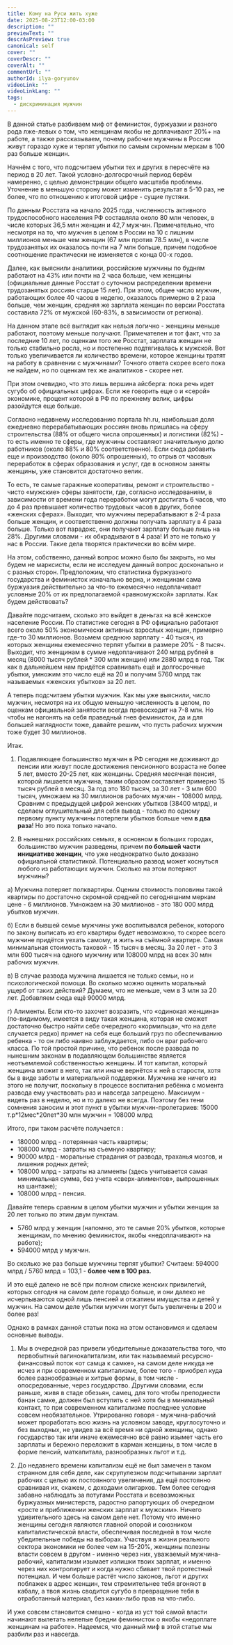 ```yaml
---
title: Кому на Руси жить хуже
date: 2025-08-23T12:00-03:00
description: ""
previewText: ""
descrAsPreview: true
canonical: self
cover: ""
coverDescr: ""
coverAlt: ""
commentUrl: ""
authorId: ilya-goryunov
videoLink: ""
videoLinkLang: ""
tags:
  - дискриминация мужчин
---
```


В данной статье разбиваем миф от феминисток, буржуазии и разного рода лже-левых о том, что женщинам якобы не доплачивают 20%+ на работе, а также рассказываем, почему рабочие мужчины в России живут гораздо хуже и терпят убытки по самым скромным меркам в 100 раз больше женщин.

Начнём с того, что подсчитаем убытки тех и других в пересчёте на период в 20 лет. Такой условно-долгосрочный период берём намеренно, с целью демонстрации общего масштаба проблемы. Уточнение в меньшую сторону может изменить результат в 5-10 раз, не более, что по отношению к итоговой цифре - сущие пустяки.

По данным Росстата на начало 2025 года, численность активного трудоспособного населения РФ составляла около 80 млн человек, в числе которых 36,5 млн женщин и 42,7 мужчин. Примечательно, что несмотря на то, что мужчин в целом в России на 10 с лишним миллионов меньше чем женщин (67 млн против 78.5 млн), в числе трудозанятых их оказалось почти на 7 млн больше, причем подобное соотношение практически не изменяется с конца 00-х годов.

Далее, как выяснили аналитики, российские мужчины по будням работают на 43% или почти на 2 часа больше, чем женщины (официальные данные Росстат о суточном распределении времени трудозанятых россиян старше 15 лет). При этом, общее число мужчин, работающих более 40 часов в неделю, оказалось примерно в 2 раза больше, чем женщин, средняя же зарплата женщин по версии Росстата составила 72% от мужской (60-83%, в зависимости от региона).

На данном этапе всё выглядит как нельзя логично - женщины меньше работают, поэтому меньше получают. Примечателен и тот факт, что за последние 10 лет, по оценкам того же Росстат, зарплата женщин не только стабильно росла, но и постепенно подтягивалась к мужской. Вот только увеличивается ли количество времени, которое женщины тратят на работу в сравнении с мужчинами? Точного ответа скорее всего пока не найдем, но по оценкам тех же аналитиков - скорее нет.

При этом очевидно, что это лишь вершина айсберга: пока речь идет сугубо об официальных цифрах. Если же говорить еще о и «серой» экономике, процент которой в РФ по прежнему велик, цифры разойдутся еще больше.

Согласно недавнему исследованию портала hh.ru, наибольшая доля ежедневно перерабатывающих россиян вновь пришлась на сферу строительства (88% от общего числа опрошенных) и логистики (82%) - то есть именно те сферы, где мужчины составляют значительную долю работников (около 88% и 80% соответственно). Если сюда добавить еще и производство (около 80% опрошенных), то отрыв от часовых переработок в сферах образования и услуг, где в основном заняты женщины, уже становится достаточно велик.

То есть, те самые гаражные кооперативы, ремонт и строительство - чисто «мужские» сферы занятости, где, согласно исследованиям, в зависимости от времени года переработки могут достигать 6 часов, что до 4 раз превышает количество трудовых часов в других, более «женских сферах». Выходит, что мужчины перерабатывают в 2-4 раза больше женщин, и соответственно должны получать зарплату в 4 раза больше. Только вот парадокс, они получают зарплату больше лишь на 28%. Другими словами - их обкрадывают в 4 раза! И это не только у нас в России. Такие дела творятся практически во всём мире.

На этом, собственно, данный вопрос можно было бы закрыть, но мы будем не марксисты, если не исследуем данный вопрос досконально и с разных сторон. Предположим, что статистика буржуазного государства и феминисток изначально верна, и женщинам сама буржуазия действительно за что-то ежемесячно недоплачивает условные 20% от их предполагаемой «равномужской» зарплаты. Как будем действовать?

Давайте подсчитаем, сколько это выйдет в деньгах на всё женское население России. По статистике сегодня в РФ официально работают всего около 50% экономически активных взрослых женщин, примерно где-то 30 миллионов. Возьмем среднюю зарплату - 40 тысяч, из которых женщины ежемесячно терпят убытки в размере 20% - 8 тысяч. Выходит, что женщинам в сумме недоплачивают 240 млрд рублей в месяц (8000 тысяч рублей \* 300 млн женщин) или 2880 млрд в год. Так как в дальнейшем нам придётся сравнивать ещё и долгосрочные убытки, умножим это число ещё на 20 и получим 5760 млрд так называемых «женских убытков» за 20 лет.

А теперь подсчитаем убытки мужчин. Как мы уже выяснили, число мужчин, несмотря на их общую меньшую численность в целом, по оценкам официальной занятости всегда превосходит на 7-8 млн. Но чтобы не нагонять на себя праведный гнев феминисток, да и для большей наглядности тоже, давайте решим, что пусть рабочих мужчин тоже будет 30 миллионов.

Итак.

1. Подавляющее большинство мужчин в РФ сегодня не доживают до пенсии или живут после достижения пенсионного возраста не более 5 лет, вместо 20-25 лет, как женщины. Средняя месячная пенсия, которой лишается мужчина, таким образом составляет примерно 15 тысяч рублей в месяц. За год это 180 тысяч, за 30 лет - 3 млн 600 тысяч, умножаем на 30 миллионов рабочих мужчин - 108000 млрд. Сравним с предыдущей цифрой женских убытков (38400 млрд), и сделаем оглушительный для себя вывод - только по одному первому пункту мужчины потерпели убытков больше чем **в два раза**! Но это пока только начало.

2. В нынешних российских семьях, в основном в больших городах, большинство мужчин разведены, причем **по большей части инициативе женщин**, что уже неоднократно было доказано официальной статистикой. Потенциально развод может коснуться любого из работающих мужчин. Сколько на этом потеряют мужчины?

а) Мужчина потеряет полквартиры. Оценим стоимость половины такой квартиры по достаточно скромной средней по сегодняшним меркам цене - 6 миллионов. Умножаем на 30 миллионов - это 180 000 млрд убытков мужчин.

б) Если в бывшей семье мужчины уже воспитывался ребенок, которого по закону выписать из его квартиры будет невозможно, то скорее всего мужчине придётся уехать самому, и жить на съёмной квартире. Самая минимальная стоимость таковой - 15 тысяч в месяц. За 20 лет - это 3 млн 600 тысяч на одного мужчину или 108000 млрд на всех 30 млн рабочих мужчин.

в) В случае развода мужчина лишается не только семьи, но и психологической помощи. Во сколько можно оценить моральный ущерб от таких действий? Думаем, что не меньше, чем в 3 млн за 20 лет. Добавляем сюда ещё 90000 млрд.

г) Алименты. Если кто-то захочет возразить, что «одинокая женщина» (по-видимому, имеется в виду такая женщина, которая не сможет достаточно быстро найти себе очередного «кормильца», что на деле случается редко) примет на себя еще больший груз по обеспечиванию ребенка - то он либо наивно заблуждается, либо он враг рабочего класса. По той простой причине, что ребенок после развода по нынешним законам в подавляющем большинстве является неотъемлемой собственностью женщины. И тот капитал, который женщина вложит в него, так или иначе вернётся к ней в старости, хотя бы в виде заботы и материальной поддержки. Мужчина же ничего из этого не получит, поскольку в процессе воспитания ребёнка с момента развода ему участвовать раз и навсегда запрещено. Максимум - видеть раз в неделю, но и то далеко не всегда. Поэтому без тени сомнения заносим и этот пункт в убытки мужчин-пролетариев: 15000 т.р\*12мес\*20лет\*30 млн мужчин = 108000 млрд

Итого, при таком расчёте получается :

- 180000 млрд - потерянная часть квартиры;
- 108000 млрд - затраты на съемную квартиру;
- 90000 млрд - моральные страдания от развода, траханья мозгов, и лишения родных детей;
- 108000 млрд - затраты на алименты (здесь учитывается самая минимальная сумма, без учета «сверх-алиментов», выпрошенных на шантаже);
- 108000 млрд - пенсия.

Давайте теперь сравним в целом убытки мужчин и убытки женщин за 20 лет только по этим двум пунктам.

- 5760 млрд у женщин (напомню, это те самые 20% убытков, которые женщинам, по мнению феминисток, якобы «недоплачивают» на работе);
- 594000 млрд у мужчин.

Во сколько же раз больше мужчины терпят убытки? Считаем: 594000 млрд / 5760 млрд = 103,1 - **более чем в 100 раз.**

И это ещё далеко не всё при полном списке женских привилегий, которых сегодня на самом деле гораздо больше, и они далеко не исчерпываются одной лишь пенсией и отжатием имущества и детей у мужчин. На самом деле убытки мужчин могут быть увеличены в 200 и более раз!

Однако в рамках данной статьи пока на этом остановимся и сделаем основные выводы.

1. Мы в очередной раз привели убедительные доказательства того, что первобытный вагинокапитализм, или так называемый ресурсно-финансовый поток «от самца к самке», на самом деле никуда не исчез и при современном капитализме, более того - приобрел куда более разнообразные и хитрые формы, в том числе - опосредованные, через государство. Другими словами, если раньше, живя в стаде обезьян, самец, для того чтобы преподнести банан самке, должен был вступить с ней хотя бы в минимальный контакт, то при современном капитализме последнее условие совсем необязательное. Утрированно говоря - мужчина-рабочий может проработать всю жизнь на условном заводе, круглосуточно и без выходных, не увидев за всё время ни одной женщины, однако государство так или иначе ежемесячно всё равно изымет часть его зарплаты и бережно переложит в карман женщины, в том числе в форме пенсий, маткапитала, разнообразных льгот и т.д.

2. До недавнего времени капитализм ещё не был замечен в таком странном для себя деле, как скрупулезном подсчитывании зарплат рабочих с целью их постоянного увеличения, да ещё постоянно сравнивая их, скажем, с доходами олигархов. Тем более сегодня забавно наблюдать за потугами Росстата и всевозможных буржуазных министерств, радостно рапортующих об очередном «росте и приближении женских зарплат к мужским». Ничего удивительного здесь на самом деле нет. Потому что именно женщины сегодня являются главной опорой и союзником капиталистической власти, обеспечивая последней в том числе убедительные победы на выборах. Участвуя в жизни реального сектора экономики не более чем на 15-20%, женщины полезны власти совсем в другом - именно через них, уважаемый мужчина-рабочий, капитализм изымает излишки твоих зарплат, и именно через них контролирует и когда нужно сбивает твой протестный потенциал. И чем больше растёт число законов, льгот и других поблажек в адрес женщин, тем стремительнее тебя вгоняют в кабалу, а твоя жизнь сводится сугубо в превращение тебя в отработанный материал, без каких-либо прав на что-либо.

И уже совсем становится смешно - когда из уст той самой власти начинают вылетать нелепые бредни феминисток о якобы «недоплате женщинам на работе». Надеемся, что данный миф в этой статье мы разбили раз и навсегда.
